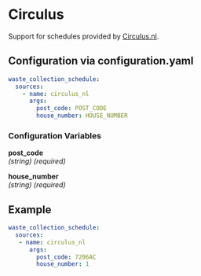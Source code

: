 # Circulus

Support for schedules provided by [Circulus.nl](https://www.circulus.nl/).

## Configuration via configuration.yaml

```yaml
waste_collection_schedule:
  sources:
    - name: circulus_nl
      args:
        post_code: POST_CODE
        house_number: HOUSE_NUMBER
```

### Configuration Variables
**post_code**  
*(string) (required)*

**house_number**  
*(string) (required)*

## Example

```yaml
waste_collection_schedule:
  sources:
   - name: circulus_nl
      args:
        post_code: 7206AC
        house_number: 1
```
